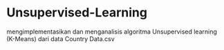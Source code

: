 # Unsupervised-Learning
mengimplementasikan dan menganalisis algoritma Unsupervised learning (K-Means) dari data Country Data.csv
